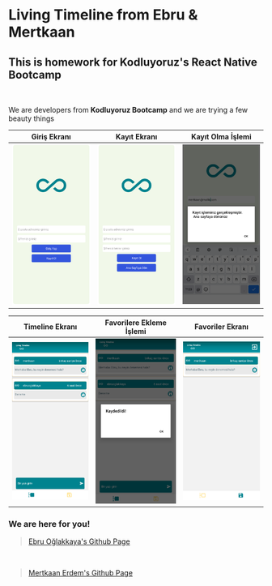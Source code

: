 # Living Timeline from Ebru & Mertkaan

## This is homework for Kodluyoruz's React Native Bootcamp

<br />

We are developers from **Kodluyoruz Bootcamp** and we are trying a few beauty things

|            Giriş Ekranı             |              Kayıt Ekranı              |             Kayıt Olma İşlemi              |
| :---------------------------------: | :------------------------------------: | :----------------------------------------: |
| ![Login](screenshots/Login.png '1') | ![Sign Up](screenshots/SignUp.png '2') | ![Sign Up](screenshots/SignUpDone.png '3') |

|          Timeline Ekranı           |          Favorilere Ekleme İşlemi          |           Favoriler Ekranı            |
| :--------------------------------: | :----------------------------------------: | :-----------------------------------: |
| ![Login](screenshots/Timeline.png) | ![Sign Up](screenshots/AddToFavorites.png) | ![Sign Up](screenshots/Favorites.png) |

### We are here for you!

> [Ebru Oğlakkaya's Github Page](https://github.com/ebruoglakkaya "Ebru Oğlakkaya's Github Page")

<br />

> [Mertkaan Erdem's Github Page](https://github.com/mertkaanerdem "Mertkaan Erdem's Github Page")
